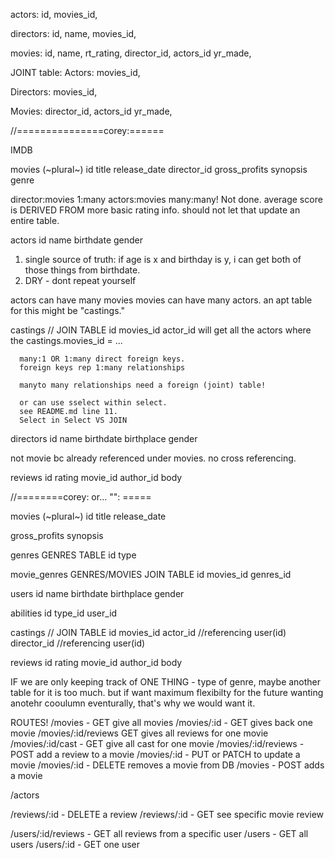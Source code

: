 actors:
id,
movies_id,

directors:
id,
name,
movies_id,

movies:
id,
name,
rt_rating,
director_id,
actors_id
yr_made,

JOINT table:
Actors:
movies_id,

Directors:
movies_id,

Movies:
director_id,
actors_id
yr_made,

//===============corey:======


IMDB

movies          (~plural~)
  id
  title
  release_date
  director_id
  gross_profits
  synopsis
  genre

  director:movies     1:many
  actors:movies       many:many! Not done.
  average score is DERIVED FROM more basic rating info. should not let that update an entire table.


actors
  id
  name
  birthdate
  gender

  1. single source of truth: if age is x and birthday is y, i can get both of those things from birthdate.
  2. DRY - dont repeat yourself

  actors can have many movies
  movies can have many actors.
  an apt table for this might be "castings."

castings // JOIN TABLE
  id
  movies_id
  actor_id
      will get all the actors where the castings.movies_id = ...

      many:1 OR 1:many direct foreign keys.
      foreign keys rep 1:many relationships

      manyto many relationships need a foreign (joint) table!

      or can use sselect within select.
      see README.md line 11.
      Select in Select VS JOIN


directors
  id
  name
  birthdate
  birthplace
  gender


  not movie bc already referenced under movies. no cross referencing.


reviews
  id
  rating
  movie_id
  author_id
  body

  //========corey: or... "": =====


movies          (~plural~)
  id
  title
  release_date
  <!-- director_id -->
  gross_profits
  synopsis
  <!-- genre -->

genres        GENRES TABLE
  id
  type

movie_genres    GENRES/MOVIES JOIN TABLE
  id
  movies_id
  genres_id

users
  id
  name
  birthdate
  birthplace
  gender

<!-- credits
  id
  type -->

abilities
  id
  type_id
  user_id

castings // JOIN TABLE
  id
  movies_id
  actor_id //referencing user(id)
  director_id //referencing user(id)

reviews
  id
  rating
  movie_id
  author_id
  body

  <!-- actors

  directors
  id
  name
  birthdate
  birthplace
  gender -->


IF we are only keeping track of ONE THING - type of genre, maybe another table for it is too much. but if want maximum flexibilty for the future wanting anotehr cooulumn eventurally, that's why we would want it.


ROUTES!
/movies - GET give all movies
/movies/:id - GET gives back one movie
/movies/:id/reviews GET gives all reviews for one movie
/movies/:id/cast - GET give all cast for one movie
/movies/:id/reviews - POST add a review to a movie
/movies/:id - PUT or PATCH to update a movie
/movies/:id - DELETE removes a movie from DB
/movies - POST adds a movie

/actors

/reviews/:id - DELETE a review
/reviews/:id - GET see specific movie review

/users/:id/reviews - GET all reviews from a specific user
/users - GET all users
/users/:id - GET one user
